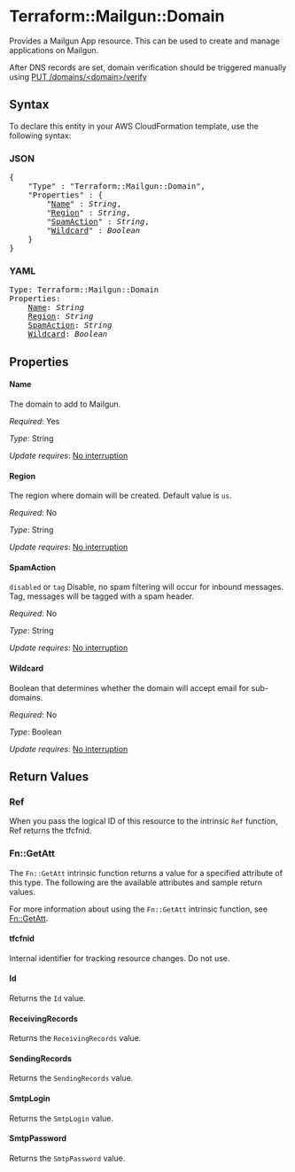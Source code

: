 # Terraform::Mailgun::Domain

Provides a Mailgun App resource. This can be used to
create and manage applications on Mailgun.

After DNS records are set, domain verification should be triggered manually using [PUT /domains/\<domain\>/verify](https://documentation.mailgun.com/en/latest/api-domains.html#domains)

## Syntax

To declare this entity in your AWS CloudFormation template, use the following syntax:

### JSON

<pre>
{
    "Type" : "Terraform::Mailgun::Domain",
    "Properties" : {
        "<a href="#name" title="Name">Name</a>" : <i>String</i>,
        "<a href="#region" title="Region">Region</a>" : <i>String</i>,
        "<a href="#spamaction" title="SpamAction">SpamAction</a>" : <i>String</i>,
        "<a href="#wildcard" title="Wildcard">Wildcard</a>" : <i>Boolean</i>
    }
}
</pre>

### YAML

<pre>
Type: Terraform::Mailgun::Domain
Properties:
    <a href="#name" title="Name">Name</a>: <i>String</i>
    <a href="#region" title="Region">Region</a>: <i>String</i>
    <a href="#spamaction" title="SpamAction">SpamAction</a>: <i>String</i>
    <a href="#wildcard" title="Wildcard">Wildcard</a>: <i>Boolean</i>
</pre>

## Properties

#### Name

The domain to add to Mailgun.

_Required_: Yes

_Type_: String

_Update requires_: [No interruption](https://docs.aws.amazon.com/AWSCloudFormation/latest/UserGuide/using-cfn-updating-stacks-update-behaviors.html#update-no-interrupt)

#### Region

The region where domain will be created. Default value is `us`.

_Required_: No

_Type_: String

_Update requires_: [No interruption](https://docs.aws.amazon.com/AWSCloudFormation/latest/UserGuide/using-cfn-updating-stacks-update-behaviors.html#update-no-interrupt)

#### SpamAction

`disabled` or `tag` Disable, no spam
filtering will occur for inbound messages. Tag, messages
will be tagged with a spam header.

_Required_: No

_Type_: String

_Update requires_: [No interruption](https://docs.aws.amazon.com/AWSCloudFormation/latest/UserGuide/using-cfn-updating-stacks-update-behaviors.html#update-no-interrupt)

#### Wildcard

Boolean that determines whether
the domain will accept email for sub-domains.

_Required_: No

_Type_: Boolean

_Update requires_: [No interruption](https://docs.aws.amazon.com/AWSCloudFormation/latest/UserGuide/using-cfn-updating-stacks-update-behaviors.html#update-no-interrupt)

## Return Values

### Ref

When you pass the logical ID of this resource to the intrinsic `Ref` function, Ref returns the tfcfnid.

### Fn::GetAtt

The `Fn::GetAtt` intrinsic function returns a value for a specified attribute of this type. The following are the available attributes and sample return values.

For more information about using the `Fn::GetAtt` intrinsic function, see [Fn::GetAtt](https://docs.aws.amazon.com/AWSCloudFormation/latest/UserGuide/intrinsic-function-reference-getatt.html).

#### tfcfnid

Internal identifier for tracking resource changes. Do not use.

#### Id

Returns the <code>Id</code> value.

#### ReceivingRecords

Returns the <code>ReceivingRecords</code> value.

#### SendingRecords

Returns the <code>SendingRecords</code> value.

#### SmtpLogin

Returns the <code>SmtpLogin</code> value.

#### SmtpPassword

Returns the <code>SmtpPassword</code> value.


